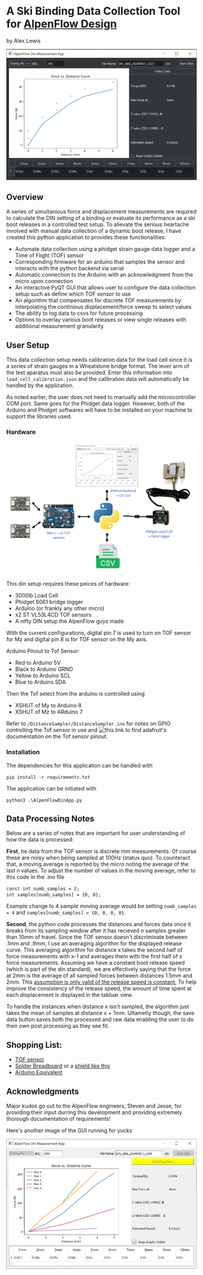 # A Ski Binding Data Collection Tool for [AlpenFlow Design](https://www.alpenflowdesign.com/?srsltid=AfmBOoq_nodg2ozLw1kKz-2c_BeYo06hfF1Qi-odZfMAEKACfAORmYSZ)
by Alex Lewis

![DINGUI](/img/dinGui.png)

## Overview
A series of simultanious force and displacement measurements are required to calculate the DIN setting of a binding or evaluate its performance as a ski boot releases in a controlled test setup. To alievate the serious heartache involved with manual data collection of a dynamic boot release, I have created this python application to provides these functionalities:
* Automate data collection using a phidget strain gauge data logger and a Time of Flight (TOF) sensor 
* Corresponding firmware for an arduino that samples the sensor and interacts with the python backend via serial
* Automatic connection to the Arduino with an acknowledgment from the micro upon connection
* An interactive PyQT GUI that allows user to configure the data collection setup such as define which TOF sensor to use
* An algorithm that compensates for discrete TOF measurements by interpolating the continious displacement/force sweep to select values 
* The ability to log data to csvs for future processing
* Options to overlay various boot releases or view single releases with additional measurement granularity

## User Setup
This data collection setup needs calibration data for the load cell since it is a series of strain gauges in a Wheatstone bridge format. The lever arm of the test aparatus must also be provided. Enter this information into `load_cell_calibration.json` and the calibration data will automatically be handled by the application. 

As noted earlier, the user does not need to manually add the microcontroller COM port. Same goes for the Phidget data logger. However, both of the Arduino and Phidget softwares will have to be installed on your machine to support the libraries used. 

### Hardware
![hardware](/img/Hardware_Setup.png)

This din setup requires these peices of hardware:
* 3000lb Load Cell
* Phidget 6061 bridge logger
* Arduino (or frankly any other micro)
* x2 ST VL53L4CD TOF sensors
* A nifty DIN setup the AlpenFlow guys made

With the current configurations, digital pin 7 is used to turn on TOF sensor for Mz and digital pin 8 is for TOF sensor on the My axis. 

Arduino Pinout to Tof Sensor:
* Red to Arduino 5V
* Black to Arduino GRND
* Yellow to Arduino SCL
* Blue to Arduino SDA

Then the Tof select from the arduino is controlled using
* XSHUT of My to Arduino 8
* XSHUT of Mz to ARduino 7

Refer to `/DistanceSampler/DistanceSampler.ino` for notes on GPIO controlling the Tof sensor in use and ![this link](https://learn.adafruit.com/adafruit-vl53l4cd-time-of-flight-distance-sensor/pinouts) to find adafruit's documentation on the Tof sensor pinout.

### Installation
The dependencies for this application can be handled with 

```
pip install -r requirements.txt
```
The application can be initiated with
```
python3 .\AlpenFlowDinApp.py
```

## Data Processing Notes
Below are a series of notes that are important for user understanding of how the data is processed:

<b>First</b>, he data from the TOF sensor is discrete mm measurements. Of course these are noisy when being sampled at 100Hz (status quo). To counteract that, a moving average is reported by the micro noting the average of the last n values. To adjust the number of values in the moving average, refer to this code in the .ino file
```
const int numb_samples = 2;
int samples[numb_samples] = {0, 0};
```
Example change to 4 sample moving average would be setting `numb_samples = 4` and `samples[numb_samples] = {0, 0, 0, 0}`. 

<b>Second</b>, the python code processes the distances and forces data once it breaks from its sampling window after it has recieved n samples greater than 10mm of travel. Since the TOF sensor doesn't discriminate between .1mm and .9mm, I use an averaging algorithm for the displayed release curve. This averaging algorithm for distance x takes the second half of force measurements with x-1 and averages them with the first half of x force measurements. Assuming we have a constant boot release speed (which is part of the din standard), we are effectively saying that the force at 2mm is the average of all sampled forces between distances 1.5mm and 2mm. This <u>assumption is only valid of the release speed is constant.</u> To help improve the consistency of the release speed, the amount of time spent at each displacement is displayed in the tabluar view. 

To handle the instances when distance x isn't sampled, the algorithm just takes the mean of samples at distance x + 1mm. Ultametly though, the save data button saves both the processed and raw data enabling the user to do their own post processing as they see fit. 

## Shopping List:
* [TOF sensor](https://www.adafruit.com/product/5396)
* [Solder Breadboard](https://www.adafruit.com/product/1608) or a [shield like this](https://learn.adafruit.com/adafruit-proto-shield-arduino/overview)
* [Arduino Equivalent](https://www.adafruit.com/product/2488)

## Acknowledgments
Major kudos go out to the AlpenFlow engineers, Steven and Jesse, for providing their input durring this development and providing extremely thorough documentation of requirements!

Here's another image of the GUI running for yucks

![other_gui_img](/img/din_gui_running.png)
